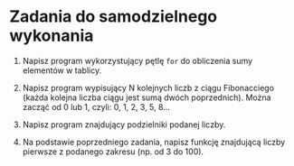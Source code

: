 # Zadania do samodzielnego wykonania

1. Napisz program wykorzystujący pętlę `for` do obliczenia sumy elementów w tablicy.

2. Napisz program wypisujący N kolejnych liczb z ciągu Fibonacciego (każda kolejna liczba ciągu jest
   sumą dwóch poprzednich). Można zacząć od 0 lub 1, czyli: 0, 1, 2, 3, 5, 8...

3. Napisz program znajdujący podzielniki podanej liczby.

4. Na podstawie poprzedniego zadania, napisz funkcję znajdującą liczby pierwsze z podanego zakresu
   (np. od 3 do 100).
